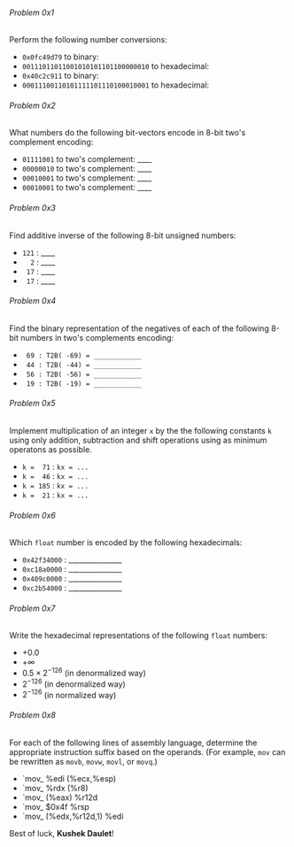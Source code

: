 ###### Problem 0x1
Perform the following number conversions:
* `0x0fc49d79` to binary:
* `00111011011001010101101100000010` to hexadecimal:
* `0x40c2c911` to binary:
* `00011100110101111101110100010001` to hexadecimal:

###### Problem 0x2
What numbers do the following bit-vectors encode in 8-bit two's complement encoding:
* `01111001` to two's complement: ____
* `00000010` to two's complement: ____
* `00010001` to two's complement: ____
* `00010001` to two's complement: ____

###### Problem 0x3
Find additive inverse of the following 8-bit unsigned numbers:
* `121` : ____
* `  2` : ____
* ` 17` : ____
* ` 17` : ____

###### Problem 0x4
Find the binary representation of the negatives of each of the following 8-bit numbers in two's complements encoding:
* ` 69 : T2B( -69) = ____________`
* ` 44 : T2B( -44) = ____________`
* ` 56 : T2B( -56) = ____________`
* ` 19 : T2B( -19) = ____________`

###### Problem 0x5
Implement multiplication of an integer `x` by the the following constants `k` using only addition, subtraction and shift operations using as minimum operatons as possible.
* `k =  71` : `kx = ...`
* `k =  46` : `kx = ...`
* `k = 185` : `kx = ...`
* `k =  21` : `kx = ...`

###### Problem 0x6
Which `float` number is encoded by the following hexadecimals:
* `0x42f34000` : _______________
* `0xc18a0000` : _______________
* `0x409c0000` : _______________
* `0xc2b54000` : _______________

###### Problem 0x7
Write the hexadecimal representations of the following  `float` numbers:
* $+0.0$
* $+\infty$
* $0.5\times2^{-126}$ (in denormalized way)
* $2^{-126}$ (in denormalized way)
* $2^{-126}$ (in normalized way)

###### Problem 0x8
For each of the following lines of assembly language, determine the appropriate instruction suffix based on the operands. (For example, `mov` can be rewritten as `movb`, `movw`, `movl`, or `movq`.)
* `mov_ %edi (%ecx,%esp)
* `mov_ %rdx (%r8)
* `mov_ (%eax) %r12d
* `mov_ $0x4f %rsp
* `mov_ (%edx,%r12d,1) %edi

Best of luck, **Kushek Daulet**!
